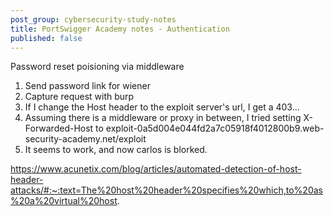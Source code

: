 ```yaml
---
post_group: cybersecurity-study-notes
title: PortSwigger Academy notes - Authentication
published: false
---
```

Password reset poisioning via middleware

1. Send password link for wiener
2. Capture request with burp
3. If I change the Host header to the exploit server's url, I get a 403...
4. Assuming there is a middleware or proxy in between, I tried setting X-Forwarded-Host to exploit-0a5d004e044fd2a7c05918f4012800b9.web-security-academy.net/exploit
5. It seems to work, and now carlos is blorked.

https://www.acunetix.com/blog/articles/automated-detection-of-host-header-attacks/#:~:text=The%20host%20header%20specifies%20which,to%20as%20a%20virtual%20host.